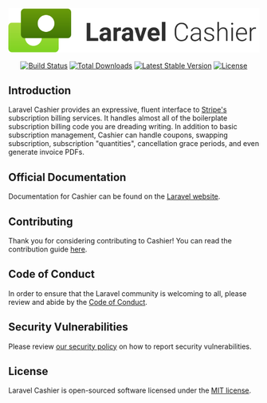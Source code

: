 <p align="center"><img src="/art/logo.svg" alt="Logo Laravel Cashier Stripe"></p>

<p align="center">
<a href="https://github.com/presttec/laravel-cashier/actions"><img src="https://github.com/presttec/laravel-cashier/workflows/tests/badge.svg" alt="Build Status"></a>
<a href="https://packagist.org/packages/presttec/laravel-cashier"><img src="https://img.shields.io/packagist/dt/presttec/laravel-cashier" alt="Total Downloads"></a>
<a href="https://packagist.org/packages/presttec/laravel-cashier"><img src="https://img.shields.io/packagist/v/presttec/laravel-cashier" alt="Latest Stable Version"></a>
<a href="https://packagist.org/packages/presttec/laravel-cashier"><img src="https://img.shields.io/packagist/l/presttec/laravel-cashier" alt="License"></a>
</p>

## Introduction

Laravel Cashier provides an expressive, fluent interface to [Stripe's](https://stripe.com) subscription billing services. It handles almost all of the boilerplate subscription billing code you are dreading writing. In addition to basic subscription management, Cashier can handle coupons, swapping subscription, subscription "quantities", cancellation grace periods, and even generate invoice PDFs.

## Official Documentation

Documentation for Cashier can be found on the [Laravel website](https://laravel.com/docs/billing).

## Contributing

Thank you for considering contributing to Cashier! You can read the contribution guide [here](.github/CONTRIBUTING.md).

## Code of Conduct

In order to ensure that the Laravel community is welcoming to all, please review and abide by the [Code of Conduct](https://laravel.com/docs/contributions#code-of-conduct).

## Security Vulnerabilities

Please review [our security policy](https://github.com/presttec/laravel-cashier/security/policy) on how to report security vulnerabilities.

## License

Laravel Cashier is open-sourced software licensed under the [MIT license](LICENSE.md).
